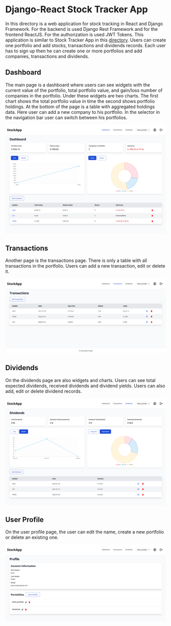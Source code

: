 # Django-React Stock Tracker App
In this directory is a web application for stock tracking in React and Django Framework. For the backend is used Django Rest Framework and for the frontend ReactJS. For the authorization is used JWT Tokens. This application is similar to Stock Tracker App in this [directory](https://github.com/skapis/django_stockapp). Users can create one portfolio and add stocks, transactions and dividends records. Each user has to sign up then he can create one or more portfolios and add companies, transactions and dividends.


## Dashboard
The main page is a dashboard where users can see widgets with the current value of the portfolio, total portfolio value, and gain/loss number of companies in the portfolio. Under these widgets are two charts. The first chart shows the total portfolio value in time the second shows portfolio holdings.
At the bottom of the page is a table with aggregated holdings data. Here user can add a new company to his portfolio. In the selector in the navigation bar user can switch between his portfolios.

![Dashboard](https://github.com/skapis/appscreenshots/blob/main/Django_React_stocks/dashboard.png)

## Transactions
Another page is the transactions page. There is only a table with all transactions in the portfolio. Users can add a new transaction, edit or delete it.

![Transactions](https://github.com/skapis/appscreenshots/blob/main/Django_React_stocks/transactions.png)

## Dividends
On the dividends page are also widgets and charts. Users can see total expected dividends, received dividends and dividend yields. Users can also add, edit or delete dividend records.

![Dividends](https://github.com/skapis/appscreenshots/blob/main/Django_React_stocks/dividends.png)

## User Profile
On the user profile page, the user can edit the name, create a new portfolio or delete an existing one.

![Account](https://github.com/skapis/appscreenshots/blob/main/Django_React_stocks/profile.png)

